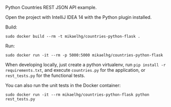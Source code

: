 Python Countries REST JSON API example.

Open the project with IntelliJ IDEA 14 with the Python plugin installed.

Build:

    sudo docker build --rm -t mikaelhg/countries-python-flask .

Run:
     
    sudo docker run -it --rm -p 5000:5000 mikaelhg/countries-python-flask 

When developing locally, just create a python virtualenv, run `pip install -r requirements.txt`,
and execute `countries.py` for the application, or `rest_tests.py` for the functional tests.

You can also run the unit tests in the Docker container:

    sudo docker run -it --rm mikaelhg/countries-python-flask python rest_tests.py
